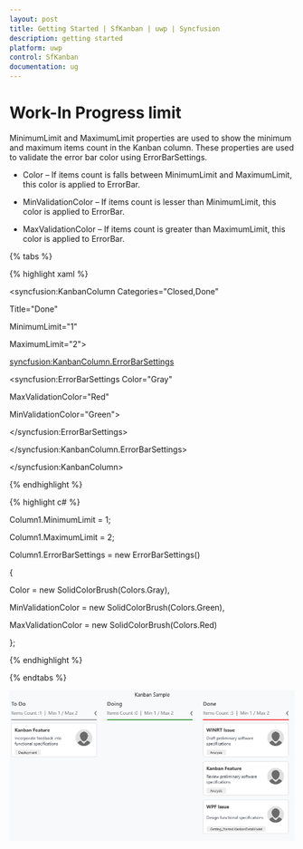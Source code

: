```yaml
---
layout: post
title: Getting Started | SfKanban | uwp | Syncfusion
description: getting started
platform: uwp
control: SfKanban
documentation: ug
---
```

# Work-In Progress limit

MinimumLimit and MaximumLimit properties are used to show the minimum and maximum items count in the Kanban column. These properties are used to validate the error bar color using ErrorBarSettings.

* Color – If items count is falls between MinimumLimit and MaximumLimit, this color is applied to ErrorBar.

* MinValidationColor – If items count is lesser than MinimumLimit, this color is applied to ErrorBar.

* MaxValidationColor – If items count is greater than MaximumLimit, this color is applied to ErrorBar.

{% tabs %}

{% highlight xaml %}

<syncfusion:KanbanColumn Categories="Closed,Done"

Title="Done"

MinimumLimit="1"

MaximumLimit="2">

<syncfusion:KanbanColumn.ErrorBarSettings>

<syncfusion:ErrorBarSettings Color="Gray"

MaxValidationColor="Red"

MinValidationColor="Green">

</syncfusion:ErrorBarSettings>

</syncfusion:KanbanColumn.ErrorBarSettings>

</syncfusion:KanbanColumn>

{% endhighlight %}

{% highlight c# %}

Column1.MinimumLimit = 1;

Column1.MaximumLimit = 2;

Column1.ErrorBarSettings = new ErrorBarSettings()

{

Color = new SolidColorBrush(Colors.Gray),

MinValidationColor = new SolidColorBrush(Colors.Green),

MaxValidationColor = new SolidColorBrush(Colors.Red)

};

{% endhighlight %}

{% endtabs %}

![](SfKanban_images/SfKanban_img10.png)
